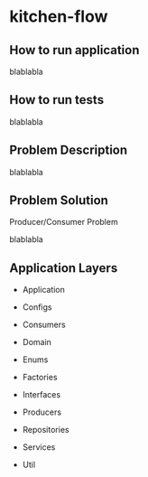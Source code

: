 # kitchen-flow

## How to run application

blablabla

## How to run tests

blablabla

## Problem Description

blablabla

## Problem Solution

Producer/Consumer Problem

blablabla

## Application Layers

* Application

* Configs

* Consumers

* Domain

* Enums

* Factories

* Interfaces

* Producers

* Repositories

* Services

* Util






